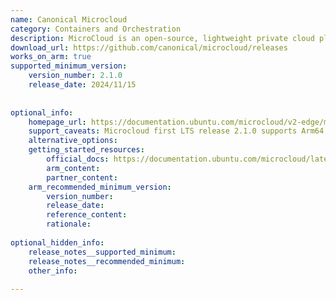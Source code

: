 ```yaml
---
name: Canonical Microcloud
category: Containers and Orchestration
description: MicroCloud is an open-source, lightweight private cloud platform from Canonical that automates the deployment of scalable clusters using LXD for virtualization, MicroCeph for storage, and MicroOVN for networking—offering high availability, self-healing, and simplified management for edge, hybrid, or small-scale cloud environments.
download_url: https://github.com/canonical/microcloud/releases
works_on_arm: true
supported_minimum_version:
    version_number: 2.1.0
    release_date: 2024/11/15
 
 
optional_info:
    homepage_url: https://documentation.ubuntu.com/microcloud/v2-edge/microcloud/
    support_caveats: Microcloud first LTS release 2.1.0 supports Arm64 architecture.
    alternative_options:
    getting_started_resources:
        official_docs: https://documentation.ubuntu.com/microcloud/latest/microcloud/how-to/install/
        arm_content:
        partner_content:
    arm_recommended_minimum_version:
        version_number:
        release_date:
        reference_content:
        rationale:
 
optional_hidden_info:
    release_notes__supported_minimum:
    release_notes__recommended_minimum:
    other_info:
 
---
```

